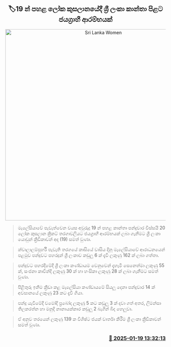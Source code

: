 <p align='center'><b><h2 align='center' title='Sri Lanka Women's Team Makes Winning Start at Under-19 World Cup'>🏷19 න් පහළ ලෝක කුසලානයේදී ශ්‍රී ලංකා කාන්තා පිළට ජයග්‍රාහී ආරම්භයක්</h2></b></p>
<p align='center'><img src='https://helakuru.sgp1.cdn.digitaloceanspaces.com/esana/images/lib/sl-women-19.jpg' width='600' alt='Sri Lanka Women's Team Makes Winning Start at Under-19 World Cup'></p>

> මැලේසියාවේ පැවැත්වෙන වයස අවුරුදු 19 න් පහළ කාන්තා පන්දුවාර විස්සයි 20 ලෝක කුසලාන ක්‍රිකට් තරගාවලියට ජයග්‍රාහී ආරම්භයක් ලබා ගැනීමට ශ්‍රී ලංකා යොවුන් ක්‍රීඩිකාවන් අද (19) සමත් වුණා.

> ක්වාලාලම්පූර්හි පැවැති තරගයේ කාසියේ වාසිය දිනූ මැලේසියාවේ ආරාධනයෙන් පළමුව පන්දුවට පහරදුන් ශ්‍රී ලංකාව කඩුලු 6 ක් දැවී ලකුණු 162 ක් ලබා ගත්තා.

> පන්දුවට පහරදීමේදී ශ්‍රී ලංකා කණ්ඩායම වෙනුවෙන් දැහැමි සෙනෙත්මා ලකුණු 55 ක්, සංජනා කාවින්දි ලකුණු 30 ක් හා හංසිකා ලකුණු 28 ක් ලබා ගැනීමට සමත් වුණා.

> පිළිතුරු ඉනිම ක්‍රීඩා කළ මැලේසියා කණ්ඩායමේ සියලු දෙනා පන්දුවාර 14 ක් අවසානයේ ලකුණු 23 කට දැවී ගියා.

> පන්දු යැවීමේදී චමෝදි ප්‍රබෝදා ලකුණු 5 කට කඩුලු 3 ක් දවා ගත් අතර, ලිමන්සා තිලකරත්න හා මනුදි නානායක්කාර කඩුලු 2 බැගින් බිද හෙලුවා.

> ඒ අනුව තරයෙන් ලකුණු 139 ක විශිෂ්ට ජයක් වාර්තා කිරීම ශ්‍රී ලංකා ක්‍රීඩිකාවන් සමත් වුණා.



<h3 align='right'><a href='https://www.helakuru.lk/esana/p/106696/'>📅 2025-01-19 13:32:13</a></h3>
